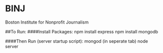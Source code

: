 # BINJ
Boston Institute for Nonprofit Journalism



##To Run:
####Install Packages:
npm install express
npm install mongodb

####Then Run (server startup script):
mongod (in seperate tab)
node server